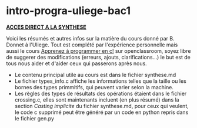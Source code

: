 # intro-progra-uliege-bac1

[**ACCES DIRECT A LA SYNTHESE**](https://github.com/maxime915/intro-progra-uliege-bac1/blob/master/synthese.md)

Voici les résumés et autres infos sur la matière du cours donné par B. Donnet à l'Uliege. Tout est complété par l'expérience personnelle mais aussi le cours [Apprenez à programmer en c!](https://openclassrooms.com/courses/apprenez-a-programmer-en-c) sur openclassroom, soyez libre de suggerer des modifications (erreurs, ajouts, clarifications...) le but est de tous nous aider et d'aider ceux qui passerons après nous.

* Le contenu principal utile au cours est dans le fichier synthese.md
* Le fichier types_info.c affiche les informations telles que la taille ou les bornes des types primmitifs, qui peuvent varier selon la machine.
* Les règles des types de résultats des opérations étaient dans le fichier crossing.c, elles sont maintenants incluent (en plus résumé) dans la section *Casting implicite* du fichier synthese.md, pour ceux qui veulent, le code c supprimé peut être généré par un code en python repris dans le fichier gen.py
